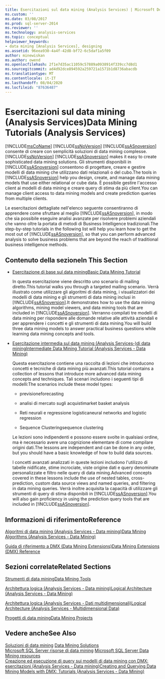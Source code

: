 ```yaml
---
title: Esercitazioni sul data mining (Analysis Services) | Microsoft Docs
ms.custom: ''
ms.date: 03/08/2017
ms.prod: sql-server-2014
ms.reviewer: ''
ms.technology: analysis-services
ms.topic: conceptual
helpviewer_keywords:
- data mining [Analysis Services], designing
ms.assetid: 96eea930-4a4f-42d8-bf72-6c5daf1a5f09
author: minewiskan
ms.author: owend
ms.openlocfilehash: 2f1e7d35ac11059c57889a0938914f339cc7d8d1
ms.sourcegitcommit: ad4d92dce894592a259721a1571b1d8736abacdb
ms.translationtype: MT
ms.contentlocale: it-IT
ms.lasthandoff: 08/04/2020
ms.locfileid: "87636487"
---
```

# <a name="data-mining-tutorials-analysis-services"></a><span data-ttu-id="a9822-102">Esercitazioni sul data mining (Analysis Services)</span><span class="sxs-lookup"><span data-stu-id="a9822-102">Data Mining Tutorials (Analysis Services)</span></span>
  [!INCLUDE[msCoName](../includes/msconame-md.md)] <span data-ttu-id="a9822-103">[!INCLUDE[ssNoVersion](../includes/ssnoversion-md.md)] [!INCLUDE[ssASnoversion](../includes/ssasnoversion-md.md)] consente di creare con semplicità soluzioni di data mining complesse.</span><span class="sxs-lookup"><span data-stu-id="a9822-103">[!INCLUDE[ssNoVersion](../includes/ssnoversion-md.md)] [!INCLUDE[ssASnoversion](../includes/ssasnoversion-md.md)] makes it easy to create sophisticated data mining solutions.</span></span> <span data-ttu-id="a9822-104">Gli strumenti disponibili in [!INCLUDE[ssASnoversion](../includes/ssasnoversion-md.md)] consentono di progettare, creare e gestire modelli di data mining che utilizzano dati relazionali o del cubo.</span><span class="sxs-lookup"><span data-stu-id="a9822-104">The tools in [!INCLUDE[ssASnoversion](../includes/ssasnoversion-md.md)] help you design, create, and manage data mining models that use either relational or cube data.</span></span> <span data-ttu-id="a9822-105">È possibile gestire l'accesso client ai modelli di data mining e creare query di stima da più client.</span><span class="sxs-lookup"><span data-stu-id="a9822-105">You can manage client access to data mining models and create prediction queries from multiple clients.</span></span>  
  
 <span data-ttu-id="a9822-106">Le esercitazioni dettagliate nell'elenco seguente consentiranno di apprendere come sfruttare al meglio [!INCLUDE[ssASnoversion](../includes/ssasnoversion-md.md)], in modo che sia possibile eseguire analisi avanzate per risolvere problemi aziendali che vanno oltre la portata di metodi di Business Intelligence tradizionali.</span><span class="sxs-lookup"><span data-stu-id="a9822-106">The step-by-step tutorials in the following list will help you learn how to get the most out of [!INCLUDE[ssASnoversion](../includes/ssasnoversion-md.md)], so that you can perform advanced analysis to solve business problems that are beyond the reach of traditional business intelligence methods.</span></span>  
  
## <a name="in-this-section"></a><span data-ttu-id="a9822-107">Contenuto della sezione</span><span class="sxs-lookup"><span data-stu-id="a9822-107">In This Section</span></span>  
  
-   [<span data-ttu-id="a9822-108">Esercitazione di base sul data mining</span><span class="sxs-lookup"><span data-stu-id="a9822-108">Basic Data Mining Tutorial</span></span>](../tutorials/basic-data-mining-tutorial.md)  
  
     <span data-ttu-id="a9822-109">In questa esercitazione viene descritto uno scenario di mailing diretto.</span><span class="sxs-lookup"><span data-stu-id="a9822-109">This tutorial walks you through a targeted mailing scenario.</span></span> <span data-ttu-id="a9822-110">Verrà illustrato come utilizzare gli algoritmi di data mining, i visualizzatori dei modelli di data mining e gli strumenti di data mining inclusi in [!INCLUDE[ssASnoversion](../includes/ssasnoversion-md.md)].</span><span class="sxs-lookup"><span data-stu-id="a9822-110">It demonstrates how to use the data mining algorithms, mining model viewers, and data mining tools that are included in [!INCLUDE[ssASnoversion](../includes/ssasnoversion-md.md)].</span></span> <span data-ttu-id="a9822-111">Verranno compilati tre modelli di data mining per rispondere alle domande relative alle attività aziendali e per apprendere i concetti e gli strumenti di data mining.</span><span class="sxs-lookup"><span data-stu-id="a9822-111">You will build three data mining models to answer practical business questions while learning data mining concepts and tools.</span></span>  
  
-   [<span data-ttu-id="a9822-112">Esercitazione intermedia sul data mining &#40;Analysis Services-&#41;di data mining</span><span class="sxs-lookup"><span data-stu-id="a9822-112">Intermediate Data Mining Tutorial &#40;Analysis Services - Data Mining&#41;</span></span>](../tutorials/intermediate-data-mining-tutorial-analysis-services-data-mining.md)  
  
     <span data-ttu-id="a9822-113">Questa esercitazione contiene una raccolta di lezioni che introducono concetti e tecniche di data mining più avanzati.</span><span class="sxs-lookup"><span data-stu-id="a9822-113">This tutorial contains a collection of lessons that introduce more advanced data mining concepts and techniques.</span></span> <span data-ttu-id="a9822-114">Tali scenari includono i seguenti tipi di modelli:</span><span class="sxs-lookup"><span data-stu-id="a9822-114">The scenarios include these model types:</span></span>  
  
    -   <span data-ttu-id="a9822-115">previsione</span><span class="sxs-lookup"><span data-stu-id="a9822-115">forecasting</span></span>  
  
    -   <span data-ttu-id="a9822-116">analisi di mercato sugli acquisti</span><span class="sxs-lookup"><span data-stu-id="a9822-116">market basket analysis</span></span>  
  
    -   <span data-ttu-id="a9822-117">Reti neurali e regressione logistica</span><span class="sxs-lookup"><span data-stu-id="a9822-117">neural networks and logistic regression</span></span>  
  
    -   <span data-ttu-id="a9822-118">Sequence Clustering</span><span class="sxs-lookup"><span data-stu-id="a9822-118">sequence clustering</span></span>  
  
     <span data-ttu-id="a9822-119">Le lezioni sono indipendenti e possono essere svolte in qualsiasi ordine, ma è necessario avere una cognizione elementare di come compilare origini dati.</span><span class="sxs-lookup"><span data-stu-id="a9822-119">The lessons are independent and can be done in any order, but you should have a basic knowledge of how to build data sources.</span></span>  
  
     <span data-ttu-id="a9822-120">I concetti avanzati analizzati in queste lezioni includono l'utilizzo di tabelle nidificate, stime incrociate, viste origine dati e query denominate personalizzate e filtro nelle query di data mining.</span><span class="sxs-lookup"><span data-stu-id="a9822-120">Advanced concepts covered in these lessons include the use of nested tables, cross-prediction, custom data source views and named queries, and filtering in data mining queries.</span></span> <span data-ttu-id="a9822-121">Verrà inoltre acquisita la capacità di utilizzare gli strumenti di query di stima disponibili in [!INCLUDE[ssASnoversion](../includes/ssasnoversion-md.md)].</span><span class="sxs-lookup"><span data-stu-id="a9822-121">You will also gain proficiency in using the prediction query tools that are included in [!INCLUDE[ssASnoversion](../includes/ssasnoversion-md.md)].</span></span>  
  
## <a name="reference"></a><span data-ttu-id="a9822-122">Informazioni di riferimento</span><span class="sxs-lookup"><span data-stu-id="a9822-122">Reference</span></span>  
 [<span data-ttu-id="a9822-123">Algoritmi di data mining &#40;Analysis Services - Data mining&#41;</span><span class="sxs-lookup"><span data-stu-id="a9822-123">Data Mining Algorithms &#40;Analysis Services - Data Mining&#41;</span></span>](data-mining/data-mining-algorithms-analysis-services-data-mining.md)  
  
 [<span data-ttu-id="a9822-124">Guida di riferimento a DMX &#40;Data Mining Extensions&#41;</span><span class="sxs-lookup"><span data-stu-id="a9822-124">Data Mining Extensions &#40;DMX&#41; Reference</span></span>](/sql/dmx/data-mining-extensions-dmx-reference)  
  
## <a name="related-sections"></a><span data-ttu-id="a9822-125">Sezioni correlate</span><span class="sxs-lookup"><span data-stu-id="a9822-125">Related Sections</span></span>  
 [<span data-ttu-id="a9822-126">Strumenti di data mining</span><span class="sxs-lookup"><span data-stu-id="a9822-126">Data Mining Tools</span></span>](data-mining/data-mining-tools.md)  
  
 [<span data-ttu-id="a9822-127">Architettura logica &#40;Analysis Services - Data mining&#41;</span><span class="sxs-lookup"><span data-stu-id="a9822-127">Logical Architecture &#40;Analysis Services - Data Mining&#41;</span></span>](data-mining/logical-architecture-analysis-services-data-mining.md)  
  
 [<span data-ttu-id="a9822-128">Architettura logica &#40;Analysis Services - Dati multidimensionali&#41;</span><span class="sxs-lookup"><span data-stu-id="a9822-128">Logical Architecture &#40;Analysis Services - Multidimensional Data&#41;</span></span>](multidimensional-models/olap-logical/understanding-microsoft-olap-logical-architecture.md)  
  
 [<span data-ttu-id="a9822-129">Progetti di data mining</span><span class="sxs-lookup"><span data-stu-id="a9822-129">Data Mining Projects</span></span>](data-mining/data-mining-projects.md)  
  
## <a name="see-also"></a><span data-ttu-id="a9822-130">Vedere anche</span><span class="sxs-lookup"><span data-stu-id="a9822-130">See Also</span></span>  
 <span data-ttu-id="a9822-131">[Soluzioni di data mining](data-mining/data-mining-solutions.md) </span><span class="sxs-lookup"><span data-stu-id="a9822-131">[Data Mining Solutions](data-mining/data-mining-solutions.md) </span></span>  
 <span data-ttu-id="a9822-132">[Microsoft SQL Server risorse di data mining](https://go.microsoft.com/fwlink/?LinkId=97965) </span><span class="sxs-lookup"><span data-stu-id="a9822-132">[Microsoft SQL Server Data Mining resources](https://go.microsoft.com/fwlink/?LinkId=97965) </span></span>  
 [<span data-ttu-id="a9822-133">Creazione ed esecuzione di query sui modelli di data mining con DMX: esercitazioni &#40;Analysis Services - Data mining&#41;</span><span class="sxs-lookup"><span data-stu-id="a9822-133">Creating and Querying Data Mining Models with DMX: Tutorials &#40;Analysis Services - Data Mining&#41;</span></span>](../../2014/tutorials/create-query-data-mining-models-dmx-tutorials.md)  
  
  
